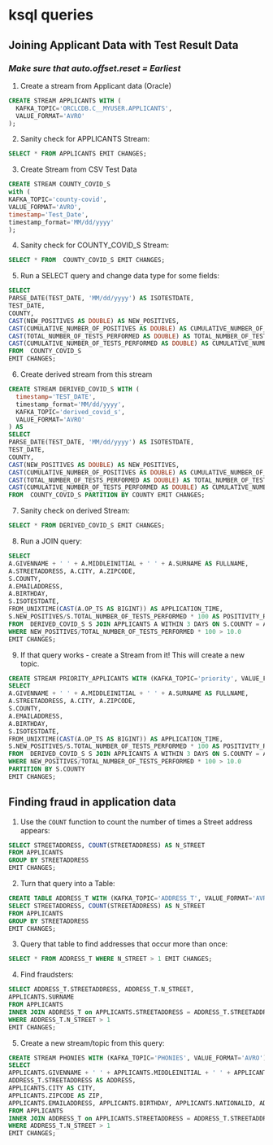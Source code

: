 # ksql queries

## Joining Applicant Data with Test Result Data

### ***Make sure that auto.offset.reset = Earliest***

1. Create a stream from Applicant data (Oracle)
```sql
CREATE STREAM APPLICANTS WITH (
  KAFKA_TOPIC='ORCLCDB.C__MYUSER.APPLICANTS', 
  VALUE_FORMAT='AVRO'
);
```

2. Sanity check for APPLICANTS Stream:
```sql
SELECT * FROM APPLICANTS EMIT CHANGES;
```

3. Create Stream from CSV Test Data
```sql
CREATE STREAM COUNTY_COVID_S
with (
KAFKA_TOPIC='county-covid',
VALUE_FORMAT='AVRO',
timestamp='Test_Date',
timestamp_format='MM/dd/yyyy'
);
```

4. Sanity check for COUNTY_COVID_S Stream:
```sql
SELECT * FROM  COUNTY_COVID_S EMIT CHANGES;
```

5. Run a SELECT query and change data type for some fields:
```sql
SELECT
PARSE_DATE(TEST_DATE, 'MM/dd/yyyy') AS ISOTESTDATE,
TEST_DATE,
COUNTY,
CAST(NEW_POSITIVES AS DOUBLE) AS NEW_POSITIVES,
CAST(CUMULATIVE_NUMBER_OF_POSITIVES AS DOUBLE) AS CUMULATIVE_NUMBER_OF_POSITIVES,
CAST(TOTAL_NUMBER_OF_TESTS_PERFORMED AS DOUBLE) AS TOTAL_NUMBER_OF_TESTS_PERFORMED,
CAST(CUMULATIVE_NUMBER_OF_TESTS_PERFORMED AS DOUBLE) AS CUMULATIVE_NUMBER_OF_TESTS_PERFORMED
FROM  COUNTY_COVID_S
EMIT CHANGES;
```

6. Create derived stream from this stream
```sql
CREATE STREAM DERIVED_COVID_S WITH (
  timestamp='TEST_DATE',
  timestamp_format='MM/dd/yyyy',
  KAFKA_TOPIC='derived_covid_s',
  VALUE_FORMAT='AVRO'
) AS
SELECT
PARSE_DATE(TEST_DATE, 'MM/dd/yyyy') AS ISOTESTDATE,
TEST_DATE,
COUNTY,
CAST(NEW_POSITIVES AS DOUBLE) AS NEW_POSITIVES,
CAST(CUMULATIVE_NUMBER_OF_POSITIVES AS DOUBLE) AS CUMULATIVE_NUMBER_OF_POSITIVES,
CAST(TOTAL_NUMBER_OF_TESTS_PERFORMED AS DOUBLE) AS TOTAL_NUMBER_OF_TESTS_PERFORMED,
CAST(CUMULATIVE_NUMBER_OF_TESTS_PERFORMED AS DOUBLE) AS CUMULATIVE_NUMBER_OF_TESTS_PERFORMED
FROM  COUNTY_COVID_S PARTITION BY COUNTY EMIT CHANGES;
```

7. Sanity check on derived Stream:
```sql
SELECT * FROM DERIVED_COVID_S EMIT CHANGES;
```
 
8. Run a JOIN query: 
 ```sql
SELECT
A.GIVENNAME + ' ' + A.MIDDLEINITIAL + ' ' + A.SURNAME AS FULLNAME,
A.STREETADDRESS, A.CITY, A.ZIPCODE,
S.COUNTY,
A.EMAILADDRESS,
A.BIRTHDAY,
S.ISOTESTDATE,
FROM_UNIXTIME(CAST(A.OP_TS AS BIGINT)) AS APPLICATION_TIME,
S.NEW_POSITIVES/S.TOTAL_NUMBER_OF_TESTS_PERFORMED * 100 AS POSITIVITY_RATE
FROM  DERIVED_COVID_S S JOIN APPLICANTS A WITHIN 3 DAYS ON S.COUNTY = A.COUNTY
WHERE NEW_POSITIVES/TOTAL_NUMBER_OF_TESTS_PERFORMED * 100 > 10.0
EMIT CHANGES;
```

9. If that query works - create a Stream from it!  This will create a new topic.

```sql
CREATE STREAM PRIORITY_APPLICANTS WITH (KAFKA_TOPIC='priority', VALUE_FORMAT='AVRO') AS
SELECT
A.GIVENNAME + ' ' + A.MIDDLEINITIAL + ' ' + A.SURNAME AS FULLNAME,
A.STREETADDRESS, A.CITY, A.ZIPCODE,
S.COUNTY,
A.EMAILADDRESS,
A.BIRTHDAY,
S.ISOTESTDATE,
FROM_UNIXTIME(CAST(A.OP_TS AS BIGINT)) AS APPLICATION_TIME,
S.NEW_POSITIVES/S.TOTAL_NUMBER_OF_TESTS_PERFORMED * 100 AS POSITIVITY_RATE
FROM  DERIVED_COVID_S S JOIN APPLICANTS A WITHIN 3 DAYS ON S.COUNTY = A.COUNTY
WHERE NEW_POSITIVES/TOTAL_NUMBER_OF_TESTS_PERFORMED * 100 > 10.0
PARTITION BY S.COUNTY
EMIT CHANGES;
```
## Finding fraud in application data
1. Use the ```COUNT``` function to count the number of times a Street address appears:
```sql
SELECT STREETADDRESS, COUNT(STREETADDRESS) AS N_STREET
FROM APPLICANTS
GROUP BY STREETADDRESS
EMIT CHANGES;
```
2. Turn that query into a Table:
```sql
CREATE TABLE ADDRESS_T WITH (KAFKA_TOPIC='ADDRESS_T', VALUE_FORMAT='AVRO') AS
SELECT STREETADDRESS, COUNT(STREETADDRESS) AS N_STREET
FROM APPLICANTS
GROUP BY STREETADDRESS
EMIT CHANGES;
```
3. Query that table to find addresses that occur more than once:
```sql
SELECT * FROM ADDRESS_T WHERE N_STREET > 1 EMIT CHANGES;
```
4. Find fraudsters:
```sql
SELECT ADDRESS_T.STREETADDRESS, ADDRESS_T.N_STREET,
APPLICANTS.SURNAME
FROM APPLICANTS
INNER JOIN ADDRESS_T on APPLICANTS.STREETADDRESS = ADDRESS_T.STREETADDRESS
WHERE ADDRESS_T.N_STREET > 1
EMIT CHANGES;
```
5. Create a new stream/topic from this query:
```sql
CREATE STREAM PHONIES WITH (KAFKA_TOPIC='PHONIES', VALUE_FORMAT='AVRO') AS
SELECT
APPLICANTS.GIVENNAME + ' ' + APPLICANTS.MIDDLEINITIAL + ' ' + APPLICANTS.SURNAME AS FULLNAME,
ADDRESS_T.STREETADDRESS AS ADDRESS,
APPLICANTS.CITY AS CITY,
APPLICANTS.ZIPCODE AS ZIP,
APPLICANTS.EMAILADDRESS, APPLICANTS.BIRTHDAY, APPLICANTS.NATIONALID, ADDRESS_T.N_STREET
FROM APPLICANTS
INNER JOIN ADDRESS_T on APPLICANTS.STREETADDRESS = ADDRESS_T.STREETADDRESS
WHERE ADDRESS_T.N_STREET > 1
EMIT CHANGES;
```
